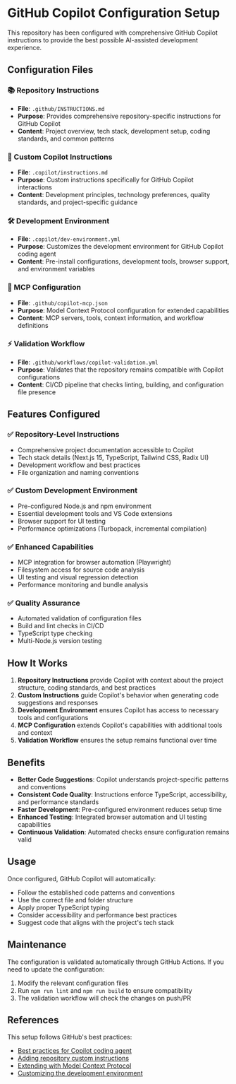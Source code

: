 # GitHub Copilot Configuration Setup

This repository has been configured with comprehensive GitHub Copilot instructions to provide the best possible AI-assisted development experience.

## Configuration Files

### 📚 Repository Instructions
- **File**: `.github/INSTRUCTIONS.md`
- **Purpose**: Provides comprehensive repository-specific instructions for GitHub Copilot
- **Content**: Project overview, tech stack, development setup, coding standards, and common patterns

### 🤖 Custom Copilot Instructions
- **File**: `.copilot/instructions.md`
- **Purpose**: Custom instructions specifically for GitHub Copilot interactions
- **Content**: Development principles, technology preferences, quality standards, and project-specific guidance

### 🛠️ Development Environment
- **File**: `.copilot/dev-environment.yml`
- **Purpose**: Customizes the development environment for GitHub Copilot coding agent
- **Content**: Pre-install configurations, development tools, browser support, and environment variables

### 🔧 MCP Configuration
- **File**: `.github/copilot-mcp.json`
- **Purpose**: Model Context Protocol configuration for extended capabilities
- **Content**: MCP servers, tools, context information, and workflow definitions

### ⚡ Validation Workflow
- **File**: `.github/workflows/copilot-validation.yml`
- **Purpose**: Validates that the repository remains compatible with Copilot configurations
- **Content**: CI/CD pipeline that checks linting, building, and configuration file presence

## Features Configured

### ✅ Repository-Level Instructions
- Comprehensive project documentation accessible to Copilot
- Tech stack details (Next.js 15, TypeScript, Tailwind CSS, Radix UI)
- Development workflow and best practices
- File organization and naming conventions

### ✅ Custom Development Environment
- Pre-configured Node.js and npm environment
- Essential development tools and VS Code extensions
- Browser support for UI testing
- Performance optimizations (Turbopack, incremental compilation)

### ✅ Enhanced Capabilities
- MCP integration for browser automation (Playwright)
- Filesystem access for source code analysis
- UI testing and visual regression detection
- Performance monitoring and bundle analysis

### ✅ Quality Assurance
- Automated validation of configuration files
- Build and lint checks in CI/CD
- TypeScript type checking
- Multi-Node.js version testing

## How It Works

1. **Repository Instructions** provide Copilot with context about the project structure, coding standards, and best practices
2. **Custom Instructions** guide Copilot's behavior when generating code suggestions and responses
3. **Development Environment** ensures Copilot has access to necessary tools and configurations
4. **MCP Configuration** extends Copilot's capabilities with additional tools and context
5. **Validation Workflow** ensures the setup remains functional over time

## Benefits

- **Better Code Suggestions**: Copilot understands project-specific patterns and conventions
- **Consistent Code Quality**: Instructions enforce TypeScript, accessibility, and performance standards
- **Faster Development**: Pre-configured environment reduces setup time
- **Enhanced Testing**: Integrated browser automation and UI testing capabilities
- **Continuous Validation**: Automated checks ensure configuration remains valid

## Usage

Once configured, GitHub Copilot will automatically:
- Follow the established code patterns and conventions
- Use the correct file and folder structure
- Apply proper TypeScript typing
- Consider accessibility and performance best practices
- Suggest code that aligns with the project's tech stack

## Maintenance

The configuration is validated automatically through GitHub Actions. If you need to update the configuration:

1. Modify the relevant configuration files
2. Run `npm run lint` and `npm run build` to ensure compatibility
3. The validation workflow will check the changes on push/PR

## References

This setup follows GitHub's best practices:
- [Best practices for Copilot coding agent](https://gh.io/copilot-coding-agent-tips)
- [Adding repository custom instructions](https://docs.github.com/en/copilot/how-tos/configure-custom-instructions/add-repository-instructions)
- [Extending with Model Context Protocol](https://docs.github.com/en/enterprise-cloud@latest/copilot/how-tos/use-copilot-agents/coding-agent/extend-coding-agent-with-mcp)
- [Customizing the development environment](https://docs.github.com/en/copilot/how-tos/use-copilot-agents/coding-agent/customize-the-agent-environment)